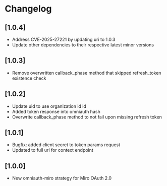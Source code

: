 # Changelog


## [1.0.4]

- Address CVE-2025-27221 by updating uri to 1.0.3
- Update other dependencies to their respective latest minor versions

## [1.0.3]

- Remove overwritten callback_phase method that skipped refresh_token existence check

## [1.0.2]

- Update uid to use organization id id
- Added token response into omniauth hash
- Overwrite callback_phase method to not fail upon missing refresh token

## [1.0.1]

- Bugfix: added client secret to token params request
- Updated to full url for context endpoint

## [1.0.0]

- New omniauth-miro strategy for Miro OAuth 2.0
